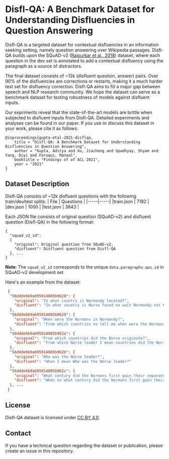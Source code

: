 # Disfl-QA: A Benchmark Dataset for Understanding Disfluencies in Question Answering

Disfl-QA is a targeted dataset for contextual disfluencies in an information seeking  setting, namely question answering over Wikipedia passages.  Disfl-QA builds upon the SQuAD-v2 ([Rajpurkar et al., 2018](https://www.aclweb.org/anthology/P18-2124/)) dataset, where each question in the dev set is annotated to add a contextual disfluency using the paragraph as a source of distractors.

The final dataset consists of ~12k (disfluent question, answer) pairs. Over 90\% of the disfluencies are corrections or restarts, making it a much harder test set for disfluency correction. Disfl-QA aims to fill a major gap between speech and NLP research community. We hope the dataset can serve as a benchmark dataset for testing robustness of models against disfluent inputs. 

Our expriments reveal that the state-of-the-art models are brittle when subjected to disfluent inputs from Disfl-QA. Detailed experiments and analyses can be found in our paper. If you use or discuss this dataset in your work, please cite it as follows:

```
@inproceedings{gupta-etal-2021-disflqa,
    title = "Disfl-QA: A Benchmark Dataset for Understanding Disfluencies in Question Answering",
    author = "Gupta, Aditya and Xu, Jiacheng and Upadhyay, Shyam and Yang, Diyi and Faruqui, Manaal",
    booktitle = "Findings of of ACL 2021",
    year = "2021"
}
```

## Dataset Description
Disfl-QA consists of ~12k disfluent questions with the following train/dev/test splits:
| File      | Questions   |
|-----|-----|
|train.json  | 7182  |
|dev.json  | 1000   |
|test.json  | 3643  |

Each JSON file consists of original question (SQuAD-v2) and disfluent question (Disfl-QA) in the following format:
```
{ 
  "squad_v2_id":
  {
    "original": Original question from SQuAD-v2,
    "disfluent": Disfluent question from Disfl-QA
  }, ...
}
```
**Note**: The `squad_v2_id` corresponds to the unique  `data.paragraphs.qas.id` in SQuAD-v2 development set.  

Here's an example from the dataset:
```json
 {
  "56ddde6b9a695914005b9628": {
    "original": "In what country is Normandy located?",
    "disfluent": "In what country is Norse found no wait Normandy not Norse?"
  },
  "56ddde6b9a695914005b9629": {
    "original": "When were the Normans in Normandy?",
    "disfluent": "From which countries no tell me when were the Normans in Normandy?"
  },
  "56ddde6b9a695914005b962a": {
    "original": "From which countries did the Norse originate?",
    "disfluent": "From which Norse leader I mean countries did the Norse originate?"
  },
  "56ddde6b9a695914005b962b": {
    "original": "Who was the Norse leader?",
    "disfluent": "When I mean Who was the Norse leader?"
  },
  "56ddde6b9a695914005b962c": {
    "original": "What century did the Normans first gain their separate identity?",
    "disfluent": "When no what century did the Normans first gain their separate identity?"
  }, ...
 }
```

## License
Disfl-QA dataset is licensed under [CC BY 4.0](https://creativecommons.org/licenses/by/4.0/).

## Contact

If you have a technical question regarding the dataset or publication, please create an issue in this repository.
